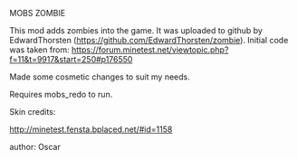 MOBS ZOMBIE

This mod adds zombies into the game. It was uploaded to github by EdwardThorsten (https://github.com/EdwardThorsten/zombie).
Initial code was taken from: https://forum.minetest.net/viewtopic.php?f=11&t=9917&start=250#p176550

Made some cosmetic changes to suit my needs. 

Requires mobs_redo to run.

Skin credits:

http://minetest.fensta.bplaced.net/#id=1158

author: Oscar
